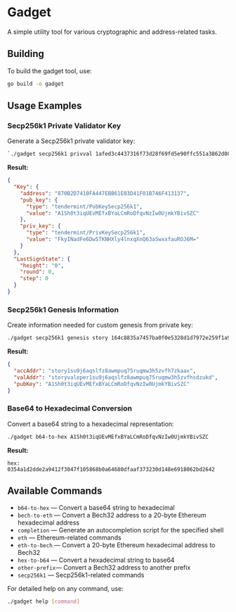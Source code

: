 # Gadget
A simple utility tool for various cryptographic and address-related tasks.

## Building
To build the gadget tool, use:

```bash
go build -o gadget
```

## Usage Examples
### Secp256k1 Private Validator Key
Generate a Secp256k1 private validator key:

```bash
`./gadget secp256k1 privval 1afed3c4437316f73d28f69fd5e90ffc551a3862d08c34073e42f89d9dcc7149`
```
**Result:**

```json
{
  "Key": {
    "address": "870B2D7410FA447EBB61E03D41F01B746F413137",
    "pub_key": {
      "type": "tendermint/PubKeySecp256k1",
      "value": "A1Sh0t3iqUEvMEfxBYaLCmRoDfqvNzIw0UjmkYBivSZC"
    },
    "priv_key": {
      "type": "tendermint/PrivKeySecp256k1",
      "value": "FkyINadFe6Dw5TKNHXly4lnxqXnQ63aSwxxfauROJ6M="
    }
  },
  "LastSignState": {
    "height": "0",
    "round": 0,
    "step": 0
  }
}
```

### Secp256k1 Genesis Information
Create information needed for custom genesis from private key:

```bash
./gadget secp256k1 genesis story 164c8835a7457ba0f0e5328d1d7972e259f1a979d0eb7692c31c5f6ae44e27a3
```
**Result:**

```json
{
  "accAddr": "story1su9j6aqslfz8awmpuq75ruqmw3h5zvfh7zkaax",
  "valAddr": "storyvaloper1su9j6aqslfz8awmpuq75ruqmw3h5zvfhsdzukd",
  "pubKey": "A1Sh0t3iqUEvMEfxBYaLCmRoDfqvNzIw0UjmkYBivSZC"
}
```

### Base64 to Hexadecimal Conversion
Convert a base64 string to a hexadecimal representation:

```bash
./gadget b64-to-hex A1Sh0t3iqUEvMEfxBYaLCmRoDfqvNzIw0UjmkYBivSZC
```
**Result:**
```
hex: 0354a1d2dde2a9412f3047f105868b0a64680dfaaf373230d148e6918062bd2642
```

## Available Commands

- `b64-to-hex`  — Convert a base64 string to hexadecimal
- `bech-to-eth` — Convert a Bech32 address to a 20-byte Ethereum hexadecimal address
- `completion`  — Generate an autocompletion script for the specified shell
- `eth`         — Ethereum-related commands
- `eth-to-bech` — Convert a 20-byte Ethereum hexadecimal address to Bech32
- `hex-to-b64`  — Convert a hexadecimal string to base64
- `other-prefix`— Convert a Bech32 address to another prefix
- `secp256k1`   — Secp256k1-related commands

For detailed help on any command, use:

```bash
./gadget help [command]
```
